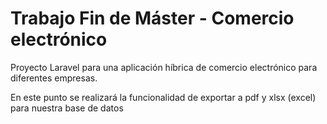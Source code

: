 <h1>Trabajo Fin de Máster - Comercio electrónico</h1>

Proyecto Laravel para una aplicación híbrica de comercio electrónico para diferentes empresas.

En este punto se realizará la funcionalidad de exportar a pdf y xlsx (excel) para nuestra base de datos

